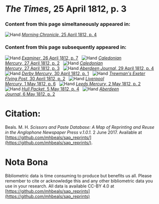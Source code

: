 # *The Times*, 25 April 1812, p. 3  
  
### Content from this page simeltaneously appeared in:  
![Hand](http://scissorsandpaste.net/wp-content/uploads/2017/06/smallhandpointer.png) [*Morning Chronicle*, 25 April 1812, p. 4](https://mhbeals.github.io/sap_html/Morning-Chronicle/Morning-Chronicle-25-April-1812-p-4)  
  
### Content from this page subsequently appeared in:  
![Hand](http://scissorsandpaste.net/wp-content/uploads/2017/06/smallhandpointer.png) [*Examiner*, 26 April 1812, p. 7](https://mhbeals.github.io/sap_html/Examiner/Examiner-26-April-1812-p-7)  
![Hand](http://scissorsandpaste.net/wp-content/uploads/2017/06/smallhandpointer.png) [*Caledonian Mercury*, 27 April 1812, p. 2](https://mhbeals.github.io/sap_html/Caledonian-Mercury/Caledonian-Mercury-27-April-1812-p-2)  
![Hand](http://scissorsandpaste.net/wp-content/uploads/2017/06/smallhandpointer.png) [*Caledonian Mercury*, 27 April 1812, p. 3](https://mhbeals.github.io/sap_html/Caledonian-Mercury/Caledonian-Mercury-27-April-1812-p-3)  
![Hand](http://scissorsandpaste.net/wp-content/uploads/2017/06/smallhandpointer.png) [*Aberdeen Journal*, 29 April 1812, p. 4](https://mhbeals.github.io/sap_html/Aberdeen-Journal/Aberdeen-Journal-29-April-1812-p-4)  
![Hand](http://scissorsandpaste.net/wp-content/uploads/2017/06/smallhandpointer.png) [*Derby Mercury*, 30 April 1812, p. 1](https://mhbeals.github.io/sap_html/Derby-Mercury/Derby-Mercury-30-April-1812-p-1)  
![Hand](http://scissorsandpaste.net/wp-content/uploads/2017/06/smallhandpointer.png) [*Trewman's Exeter Flying Post*, 30 April 1812, p. 2](https://mhbeals.github.io/sap_html/Trewman's-Exeter-Flying-Post/Trewman's-Exeter-Flying-Post-30-April-1812-p-2)  
![Hand](http://scissorsandpaste.net/wp-content/uploads/2017/06/smallhandpointer.png) [*Liverpool Mercury*, 1 May 1812, p. 6](https://mhbeals.github.io/sap_html/Liverpool-Mercury/Liverpool-Mercury-1-May-1812-p-6)  
![Hand](http://scissorsandpaste.net/wp-content/uploads/2017/06/smallhandpointer.png) [*Leeds Mercury*, 2 May 1812, p. 2](https://mhbeals.github.io/sap_html/Leeds-Mercury/Leeds-Mercury-2-May-1812-p-2)  
![Hand](http://scissorsandpaste.net/wp-content/uploads/2017/06/smallhandpointer.png) [*Hull Packet*, 5 May 1812, p. 4](https://mhbeals.github.io/sap_html/Hull-Packet/Hull-Packet-5-May-1812-p-4)  
![Hand](http://scissorsandpaste.net/wp-content/uploads/2017/06/smallhandpointer.png) [*Aberdeen Journal*, 6 May 1812, p. 2](https://mhbeals.github.io/sap_html/Aberdeen-Journal/Aberdeen-Journal-6-May-1812-p-2)  


# Citation: 

Beals. M. H. *Scissors and Paste Database: A Map of Reprinting and Reuse in the Anglophone Newspaper Press v.1.0.1.* 2 June 2017. Available at [https://github.com/mhbeals/sap_reprints/](https://github.com/mhbeals/sap_reprints/). 

# Nota Bona

Bibliometric data is time consuming to produce but benefits us all. Please remember to cite or acknowledge this and any other bibliometric data you use in your research. All data is available CC-BY 4.0 at [https://github.com/mhbeals/sap_reprints](https://github.com/mhbeals/sap_reprints)
